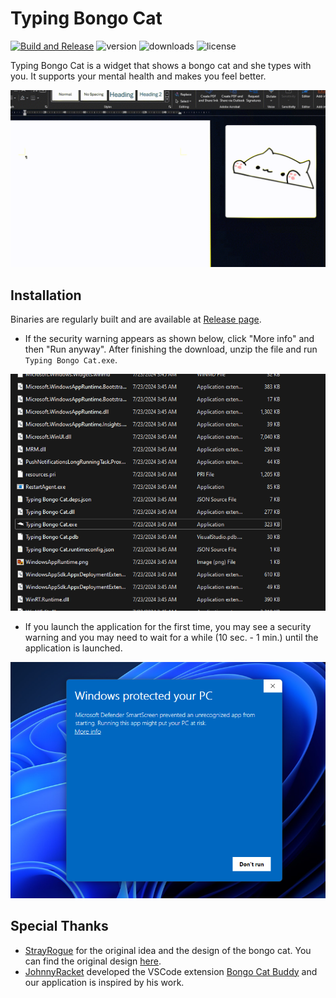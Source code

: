 # Typing Bongo Cat
[![Build and Release](https://github.com/hurokume/Typing-Bongo-Cat/actions/workflows/build.yml/badge.svg)](https://github.com/hurokume/Typing-Bongo-Cat/actions/workflows/build.yml)
![version](https://img.shields.io/github/v/tag/hurokume/Typing-Bongo-Cat)
![downloads](https://img.shields.io/github/downloads/hurokume/Typing-Bongo-Cat/total)
![license](https://img.shields.io/github/license/hurokume/Typing-Bongo-Cat)

Typing Bongo Cat is a widget that shows a bongo cat and she types with you. It supports your mental health and makes you feel better.

![Bongo cat](<img/bongo_cat.gif>)

## Installation
Binaries are regularly built and are available at [Release page](https://github.com/hurokume/Typing-Bongo-Cat/releases/latest).
- If the security warning appears as shown below, click "More info" and then "Run anyway". After finishing the download, unzip the file and run `Typing Bongo Cat.exe`.

![alt text](img/explorer.png)

- If you launch the application for the first time, you may see a security warning and you may need to wait for a while (10 sec. - 1 min.) until the application is launched.

![alt text](img/sec_warn1.png)

## Special Thanks
- [StrayRogue](https://twitter.com/strayrogue) for the original idea and the design of the bongo cat. You can find the original design [here](https://x.com/StrayRogue/status/992994454058381312?ref_src=twsrc%5Etfw%7Ctwcamp%5Etweetembed%7Ctwterm%5E993487015499853824%7Ctwgr%5E4e24adc361e7b41e380410f3030f9fda62969e69%7Ctwcon%5Es2_&ref_url=https%3A%2F%2Fmashable.com%2Farticle%2Fbongo-cat-twitter-meme).
- [JohnnyRacket](https://github.com/JohnnyRacket) developed the VSCode extension [Bongo Cat Buddy](https://github.com/JohnnyRacket/bongocat-vscode-ext) and our application is inspired by his work.